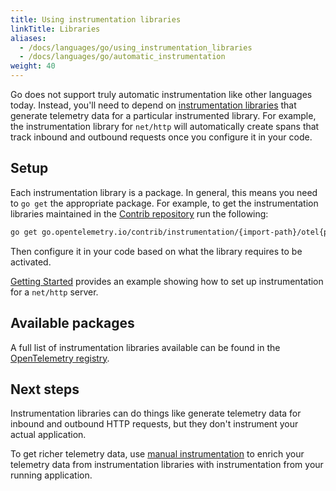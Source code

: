 ```yaml
---
title: Using instrumentation libraries
linkTitle: Libraries
aliases:
  - /docs/languages/go/using_instrumentation_libraries
  - /docs/languages/go/automatic_instrumentation
weight: 40
---
```


Go does not support truly automatic instrumentation like other languages today.
Instead, you'll need to depend on
[instrumentation libraries](/docs/specs/otel/glossary/#instrumentation-library)
that generate telemetry data for a particular instrumented library. For example,
the instrumentation library for `net/http` will automatically create spans that
track inbound and outbound requests once you configure it in your code.

## Setup

Each instrumentation library is a package. In general, this means you need to
`go get` the appropriate package. For example, to get the instrumentation
libraries maintained in the
[Contrib repository](https://github.com/open-telemetry/opentelemetry-go-contrib)
run the following:

```sh
go get go.opentelemetry.io/contrib/instrumentation/{import-path}/otel{package-name}
```

Then configure it in your code based on what the library requires to be
activated.

[Getting Started](../instrumentation/) provides an example showing how to set up
instrumentation for a `net/http` server.

## Available packages

A full list of instrumentation libraries available can be found in the
[OpenTelemetry registry](/ecosystem/registry/?language=go&component=instrumentation).

## Next steps

Instrumentation libraries can do things like generate telemetry data for inbound
and outbound HTTP requests, but they don't instrument your actual application.

To get richer telemetry data, use [manual instrumentation](../instrumentation/)
to enrich your telemetry data from instrumentation libraries with
instrumentation from your running application.
